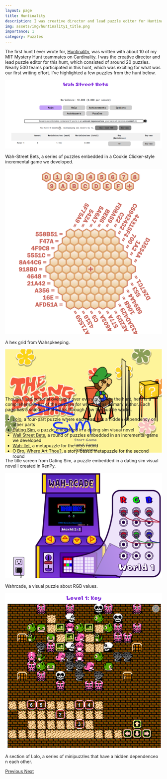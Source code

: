 ```yaml
---
layout: page
title: Huntinality
description: I was creative director and lead puzzle editor for Huntinality, an online puzzlehunt that ran in 2021 that nearly 500 teams participated in.
img: assets/img/huntinality1_title.png
importance: 1
category: Puzzles
---
```


The first hunt I ever wrote for, <a href="https://2021.huntinality.com/">Huntinality</a>, was written with about 10 of my MIT Mystery Hunt teammates on Cardinality. I was the creative director and lead puzzle editor for this hunt, which consisted of around 20 puzzles. Nearly 500 teams participated in this hunt, which was exciting for what was our first writing effort. I've highlighted a few puzzles from the hunt below.

<div id="huntCarousel" class="carousel slide" style="width:100%; height: 1000px !important;">
  <div class="carousel-inner">
    <div class="carousel-item active">
      <img class="d-block w-100" src="/assets/img/wsb.png">
      <div class="carousel-caption d-none d-md-block">
        <p>Wah-Street Bets, a series of puzzles embedded in a Cookie Clicker-style incremental game we developed.</p>
      </div>
    </div>
    <div class="carousel-item">
      <img class="d-block w-100" src="/assets/img/wahspkeeping.png">
      <div class="carousel-caption d-none d-md-block">
        <p>A hex grid from Wahspkeeping.</p>
      </div>
    </div>
    <div class="carousel-item">
      <img class="d-block w-100" src="/assets/img/datingsim.png">
      <div class="carousel-caption d-none d-md-block">
        <p>The title screen from Dating Sim, a puzzle embedded in a dating sim visual novel I created in RenPy.</p>
      </div>
    </div>
    <div class="carousel-item">
      <img class="d-block w-100" src="/assets/img/wahrcade.png">
      <div class="carousel-caption d-none d-md-block">
        <p>Wahrcade, a visual puzzle about RGB values.</p>
      </div>
    </div>
    <div class="carousel-item">
      <img class="d-block w-100" src="/assets/img/lolo.png">
      <div class="carousel-caption d-none d-md-block">
        <p>A section of Lolo, a series of minipuzzles that have a hidden dependenceo n each other.</p>
      </div>
    </div>
  </div>
  <a class="carousel-control-prev" href="#huntCarousel" role="button" data-slide="prev">
    <span class="carousel-control-prev-icon" aria-hidden="true"></span>
    <span class="sr-only">Previous</span>
  </a>
  <a class="carousel-control-next" href="#huntCarousel" role="button" data-slide="next">
    <span class="carousel-control-next-icon" aria-hidden="true"></span>
    <span class="sr-only">Next</span>
  </a>
</div>

<br>
Though I had editorial oversight over every puzzle in the hunt, here is a comprehensive list of the puzzles for which I was primary author. Each page has a solution that walks through how the puzzle works.

<ul>
    <li><a href="https://2021.huntinality.com/puzzle/lolo.html">Lolo</a>, a four-part puzzle where each part has a hidden dependency on other parts</li>
    <li><a href="https://2021.huntinality.com/puzzle/thedatingsim.html">Dating Sim</a>, a puzzle embedded in a dating sim visual novel</li>
    <li><a href="https://2021.huntinality.com/puzzle/wah_street_bets.html">Wall Street Bets</a>, a round of puzzles embedded in an incremental game we developed</li>
    <li><a href="https://2021.huntinality.com/puzzle/wahllet.html">Wah-llet</a>, a metapuzzle for the intro round</li>
    <li><a href="https://2021.huntinality.com/puzzle/obro.html">O Bro, Where Art Thou?</a>, a story-based metapuzzle for the second round</li>
</ul>
